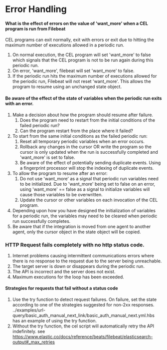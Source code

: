 # Error Handling

#### What is the effect of errors on the value of 'want_more' when a CEL program is run from Filebeat
CEL programs can exit normally, exit with errors or exit due to hitting the
maximum number of executions allowed in a periodic run.
1. On normal execution, the CEL program will set 'want_more' to false which
   signals that the CEL program is not to be run again during this periodic run.
2. On error, 'want_more', filebeat will set 'want_more' to false.
3. If the periodic run hits the maximum number of executions allowed for the 
   periodic run, Filebeat will not reset 'want_more'. This allows the program to
   resume using an unchanged state object.

#### Be aware of the effect of the state of variables when the periodic run exits with an error.
1. Make a decision about how the program should resume after failure. 
   1. Does the program need to restart from the initial conditions of the failed
      periodic run?
   2. Can the program restart from the place where it failed?
2. To start from the same initial conditions as the failed periodic run:
   1. Reset all temporary periodic variables when an error occurs.
   2. Rollback any changes in the cursor OR write the program so the cursor
      is only updated when the run is successfully completed and 'want_more' is 
      set to false.
   3. Be aware of the effect of potentially sending duplicate events. Using a
      fingerprint processor will stop the indexing of duplicate events. 
3. To allow the program to resume after an error:
   1. Do not use 'want_more' as a signal that periodic run variables need
      to be initialized. Due to 'want_more' being set to false on an error, using
      'want_more' == false as a signal to initialize variables will cause 
       those variables to be overwritten.
   2. Update the cursor or other variables on each invocation of the CEL 
      program.
4. Depending upon how you have designed the initialization of variables for a
   periodic run, the variables may need to be cleared when periodic run 
   successfully completes.
5. Be aware that if the integration is moved from one agent to another agent,
   only the cursor object in the state object will be copied. 

### HTTP Request fails completely with no http status code.
1. Internet problems causing intermittent communications errors where there
is no response to the request due to the server being unreachable.
2. The target server is down or disappears during the periodic run.
3. The API is incorrect and the server does not exist.
4. Maximum executions for the loop has been exceeded. 

#### Strategies for requests that fail without a status code
1. Use the try function to detect request failures. On failure, set the state
according to one of the strategies suggested for non-2xx responses.
../examples/url-query/basic_auth_manual_next_link/basic_auth_manual_next.yml.hbs
has an example of using the try function.
2. Without the try function, the cel script will automatically retry the API 
indefinitely. see
https://www.elastic.co/docs/reference/beats/filebeat/elasticsearch-output#_max_retries

